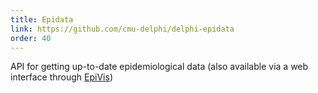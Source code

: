 ```yaml
---
title: Epidata
link: https://github.com/cmu-delphi/delphi-epidata
order: 40
---
```


API for getting up-to-date epidemiological data (also available via a web interface through [EpiVis](https://delphi.cmu.edu/epivis/epivis.html))